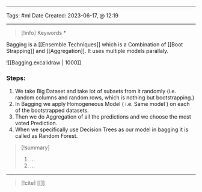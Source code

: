 ------------------------- 
Tags: #ml 
Date Created:  2023-06-17, @ 12:19

---
>[!info] Keywords
>*

Bagging is a  [[Ensemble Techniques]] which is a Combination of [[Boot Strapping]] and [[Aggregation]]. It uses multiple models parallaly. 

![[Bagging.excalidraw | 1000]]
### Steps:

1. We take Big Dataset and take lot of subsets from it randomly (i.e. random columns and random rows, which is nothing but bootstrapping.)
2. In Bagging we apply Homogeneous Model ( i.e. Same model ) on each of the bootstrapped datasets.  
3. Then we do Aggregation of all the predictions and we choose the most voted Prediction. 
4. When we specifically use Decision Trees as our model in bagging it is called as Random Forest. 



>[!summary] 
>1. ...
>2. ...

----
>[!cite]
> [[]]
> []()
